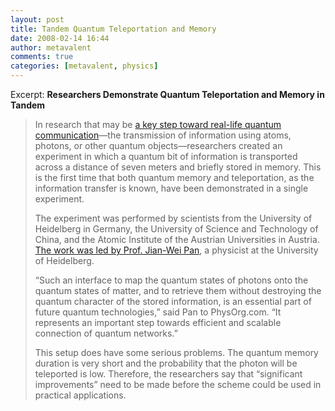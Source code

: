 ```yaml
---
layout: post
title: Tandem Quantum Teleportation and Memory
date: 2008-02-14 16:44
author: metavalent
comments: true
categories: [metavalent, physics]
---
```

Excerpt: <strong>Researchers Demonstrate Quantum Teleportation and Memory in Tandem</strong><blockquote>In research that may be <a href="https://www.physorg.com/news120912180.html">a key step toward real-life quantum communication</a>&mdash;the transmission of information using atoms, photons, or other quantum objects&mdash;researchers created an experiment in which a quantum bit of information is transported across a distance of seven meters and briefly stored in memory. This is the first time that both quantum memory and teleportation, as the information transfer is known, have been demonstrated in a single experiment.

The experiment was performed by scientists from the University of Heidelberg in Germany, the University of Science and Technology of China, and the Atomic Institute of the Austrian Universities in Austria. <a href="https://www.physorg.com/news120912180.html">The work was led by Prof. Jian-Wei Pan</a>, a physicist at the University of Heidelberg.

“Such an interface to map the quantum states of photons onto the quantum states of matter, and to retrieve them without destroying the quantum character of the stored information, is an essential part of future quantum technologies,” said Pan to PhysOrg.com. “It represents an important step towards efficient and scalable connection of quantum networks.”

This setup does have some serious problems. The quantum memory duration is very short and the probability that the photon will be teleported is low. Therefore, the researchers say that “significant improvements” need to be made before the scheme could be used in practical applications.
</blockquote>


